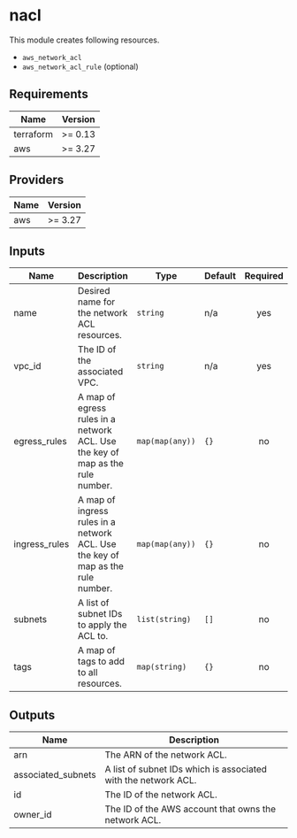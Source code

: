 # nacl

This module creates following resources.

- `aws_network_acl`
- `aws_network_acl_rule` (optional)

<!-- BEGINNING OF PRE-COMMIT-TERRAFORM DOCS HOOK -->
## Requirements

| Name | Version |
|------|---------|
| terraform | >= 0.13 |
| aws | >= 3.27 |

## Providers

| Name | Version |
|------|---------|
| aws | >= 3.27 |

## Inputs

| Name | Description | Type | Default | Required |
|------|-------------|------|---------|:--------:|
| name | Desired name for the network ACL resources. | `string` | n/a | yes |
| vpc\_id | The ID of the associated VPC. | `string` | n/a | yes |
| egress\_rules | A map of egress rules in a network ACL. Use the key of map as the rule number. | `map(map(any))` | `{}` | no |
| ingress\_rules | A map of ingress rules in a network ACL. Use the key of map as the rule number. | `map(map(any))` | `{}` | no |
| subnets | A list of subnet IDs to apply the ACL to. | `list(string)` | `[]` | no |
| tags | A map of tags to add to all resources. | `map(string)` | `{}` | no |

## Outputs

| Name | Description |
|------|-------------|
| arn | The ARN of the network ACL. |
| associated\_subnets | A list of subnet IDs which is associated with the network ACL. |
| id | The ID of the network ACL. |
| owner\_id | The ID of the AWS account that owns the network ACL. |

<!-- END OF PRE-COMMIT-TERRAFORM DOCS HOOK -->
